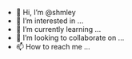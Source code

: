 - 👋 Hi, I’m @shmley
- 👀 I’m interested in ...
- 🌱 I’m currently learning ...
- 💞️ I’m looking to collaborate on ...
- 📫 How to reach me ...

<!---
shmley/shmley is a ✨ special ✨ repository because its `README.md` (this file) appears on your GitHub profile.
You can click the Preview link to take a look at your changes.
--->
